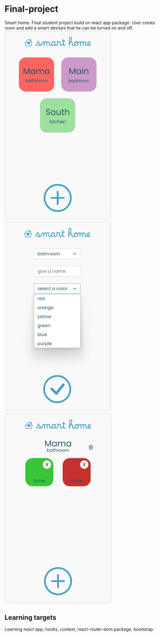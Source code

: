# Final-project
Smart home.
Final student project build on react app package.
User creats room and add a smart devises that he can be turned on and off.
<img src="/myapp/src/components/img/preview1.png" alt= “Preview” width="350px">
<img src="/myapp/src/components/img/preview3.png" alt= “Preview” width="350px">
<img src="/myapp/src/components/img/preview2.png" alt= “Preview” width="350px">

## Learning targets
Learning react app, 
hooks, 
context, 
react-router-dom package, 
bootstrap.
